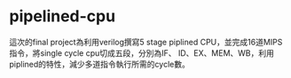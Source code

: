 # pipelined-cpu
這次的final project為利用verilog撰寫5 stage piplined CPU，並完成16道MIPS指令，將single cycle cpu切成五段，分別為IF、 ID、EX、MEM、WB，利用piplined的特性，減少多道指令執行所需的cycle數。
